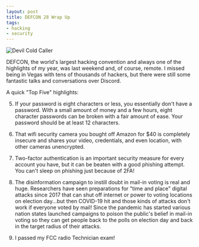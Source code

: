 ```yaml
---
layout: post
title: DEFCON 28 Wrap Up
tags:
- hacking
- security
---
```


![Devil Cold Caller](/public/images/defcon-safemode.png)

DEFCON, the world's largest hacking convention and always one of the highlights of my year, was last weekend and, of course, remote. I missed being in Vegas with tens of thousands of hackers, but there were still some fantastic talks and conversations over Discord.

A quick "Top Five" highlights:

5. If your password is eight characters or less, you essentially don't have a password. With a small amount of money and a few hours, eight character passwords can be broken with a fair amount of ease. Your password should be at least 12 characters.

4. That wifi security camera you bought off Amazon for $40 is completely insecure and shares your video, credentials, and even location, with other cameras unencrypted.

3. Two-factor authentication is an important security measure for every account you have, but it can be beaten with a good phishing attempt. You can't sleep on phishing just because of 2FA!

2. The disinformation campaign to instill doubt in mail-in voting is real and huge. Researchers have seen preparations for "time and place" digital attacks since 2017 that can shut off internet or power to voting locations on election day...but then COVID-19 hit and those kinds of attacks don't work if everyone voted by mail! Since the pandemic has started various nation states launched campaigns to poison the public's belief in mail-in voting so they can get people back to the polls on election day and back in the target radius of their attacks.

1. I passed my FCC radio Technician exam!